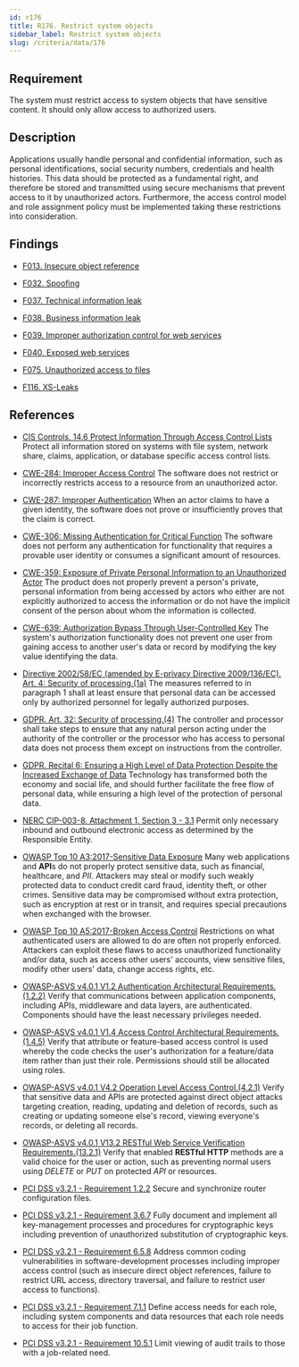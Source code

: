 ```yaml
---
id: r176
title: R176. Restrict system objects
sidebar_label: Restrict system objects
slug: /criteria/data/176
---
```


## Requirement

The system must restrict access to system objects
that have sensitive content.
It should only allow access to authorized users.

## Description

Applications usually handle personal and confidential information,
such as personal identifications, social security numbers,
credentials and health histories.
This data should be protected as a fundamental right,
and therefore be stored and transmitted using secure mechanisms that
prevent access to it by unauthorized actors.
Furthermore, the access control model and role assignment policy
must be implemented taking these restrictions into consideration.

## Findings

- [F013. Insecure object reference](https://fluidattacks.com/products/rules/findings/013/)

- [F032. Spoofing](https://fluidattacks.com/products/rules/findings/032/)

- [F037. Technical information leak](https://fluidattacks.com/products/rules/findings/037/)

- [F038. Business information leak](https://fluidattacks.com/products/rules/findings/038/)

- [F039. Improper authorization control for web services](https://fluidattacks.com/products/rules/findings/039/)

- [F040. Exposed web services](https://fluidattacks.com/products/rules/findings/040/)

- [F075. Unauthorized access to files](https://fluidattacks.com/products/rules/findings/075/)

- [F116. XS-Leaks](https://fluidattacks.com/products/rules/findings/116/)

## References

- [CIS Controls. 14.6 Protect Information Through Access Control Lists](https://www.cisecurity.org/controls/)
Protect all information stored on systems with file system, network share,
claims, application, or database specific access control lists.

- [CWE-284: Improper Access Control](https://cwe.mitre.org/data/definitions/284.html)
The software does not restrict or incorrectly restricts access to a resource
from an unauthorized actor.

- [CWE-287: Improper Authentication](https://cwe.mitre.org/data/definitions/287.html)
When an actor claims to have a given identity,
the software does not prove or insufficiently proves that the claim is correct.

- [CWE-306: Missing Authentication for Critical Function](https://cwe.mitre.org/data/definitions/306.html)
The software does not perform any authentication for functionality that
requires a provable user identity or consumes a significant amount of
resources.

- [CWE-359: Exposure of Private Personal Information to an Unauthorized Actor](https://cwe.mitre.org/data/definitions/359.html)
The product does not properly prevent a person's private, personal information
from being accessed by actors who either are not explicitly authorized to
access the information or do not have the implicit consent of the person about
whom the information is collected.

- [CWE-639: Authorization Bypass Through User-Controlled Key](https://cwe.mitre.org/data/definitions/639.html)
The system's authorization functionality does not prevent one user from gaining
access to another user's data or record by modifying the key value identifying
the data.

- [Directive 2002/58/EC (amended by E-privacy Directive 2009/136/EC). Art. 4: Security of processing.(1a)](https://eur-lex.europa.eu/legal-content/EN/TXT/PDF/?uri=CELEX:02002L0058-20091219)
The measures referred to in paragraph 1 shall at least ensure that personal
data can be accessed only by authorized personnel for legally authorized
purposes.

- [GDPR. Art. 32: Security of processing.(4)](https://gdpr-info.eu/art-32-gdpr/)
The controller and processor shall take steps to ensure that any natural person
acting under the authority of the controller or the processor who has access to
personal data does not process them except on instructions from the controller.

- [GDPR. Recital 6: Ensuring a High Level of Data Protection Despite the Increased Exchange of Data](https://gdpr-info.eu/recitals/no-2/)
Technology has transformed both the economy and social life,
and should further facilitate the free flow of personal data,
while ensuring a high level of the protection of personal data.

- [NERC CIP-003-8. Attachment 1. Section 3 - 3.1](https://www.nerc.com/pa/Stand/Reliability%20Standards/CIP-003-8.pdf)
Permit only necessary inbound and outbound electronic access as determined by
the Responsible Entity.

- [OWASP Top 10 A3:2017-Sensitive Data Exposure](https://owasp.org/www-project-top-ten/OWASP_Top_Ten_2017/Top_10-2017_A3-Sensitive_Data_Exposure)
Many web applications and **API**s do not properly protect sensitive data,
such as financial, healthcare, and *PII*.
Attackers may steal or modify such weakly protected data to conduct credit card
fraud, identity theft, or other crimes.
Sensitive data may be compromised without extra protection,
such as encryption at rest or in transit, and requires special precautions when
exchanged with the browser.

- [OWASP Top 10 A5:2017-Broken Access Control](https://owasp.org/www-project-top-ten/OWASP_Top_Ten_2017/Top_10-2017_A5-Broken_Access_Control)
Restrictions on what authenticated users are allowed to do are often not
properly enforced.
Attackers can exploit these flaws to access unauthorized functionality and/or
data, such as access other users' accounts, view sensitive files,
modify other users' data, change access rights, etc.

- [OWASP-ASVS v4.0.1 V1.2 Authentication Architectural Requirements.(1.2.2)](https://owasp.org/www-project-application-security-verification-standard/)
Verify that communications between application components,
including APIs, middleware and data layers, are authenticated.
Components should have the least necessary privileges needed.

- [OWASP-ASVS v4.0.1 V1.4 Access Control Architectural Requirements.(1.4.5)](https://owasp.org/www-project-application-security-verification-standard/)
Verify that attribute or feature-based access control is used whereby the code
checks the user's authorization for a feature/data item rather than just their
role.
Permissions should still be allocated using roles.

- [OWASP-ASVS v4.0.1 V4.2 Operation Level Access Control.(4.2.1)](https://owasp.org/www-project-application-security-verification-standard/)
Verify that sensitive data and APIs are protected against direct object attacks
targeting creation, reading, updating and deletion of records,
such as creating or updating someone else's record, viewing everyone's records,
or deleting all records.

- [OWASP-ASVS v4.0.1 V13.2 RESTful Web Service Verification Requirements.(13.2.1)](https://owasp.org/www-project-application-security-verification-standard/)
Verify that enabled **RESTful HTTP** methods are a valid choice for the user or
action,
such as preventing normal users using *DELETE* or *PUT* on protected *API* or
resources.

- [PCI DSS v3.2.1 - Requirement 1.2.2](https://www.pcisecuritystandards.org/documents/PCI_DSS_v3-2-1.pdf)
Secure and synchronize router configuration files.

- [PCI DSS v3.2.1 - Requirement 3.6.7](https://www.pcisecuritystandards.org/documents/PCI_DSS_v3-2-1.pdf)
Fully document and implement all key-management processes and procedures for
cryptographic keys including prevention of unauthorized substitution of
cryptographic keys.

- [PCI DSS v3.2.1 - Requirement 6.5.8](https://www.pcisecuritystandards.org/documents/PCI_DSS_v3-2-1.pdf)
Address common coding vulnerabilities in software-development processes
including improper access control
(such as insecure direct object references, failure to restrict URL access,
directory traversal, and failure to restrict user access to functions).

- [PCI DSS v3.2.1 - Requirement 7.1.1](https://www.pcisecuritystandards.org/documents/PCI_DSS_v3-2-1.pdf)
Define access needs for each role,
including system components and data resources that each role needs to access
for their job function.

- [PCI DSS v3.2.1 - Requirement 10.5.1](https://www.pcisecuritystandards.org/documents/PCI_DSS_v3-2-1.pdf)
Limit viewing of audit trails to those with a job-related need.
